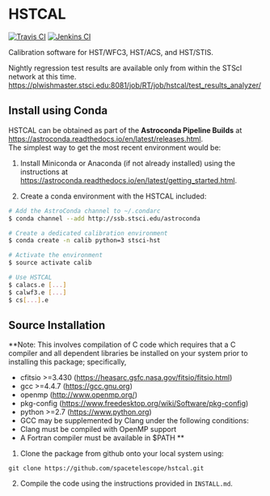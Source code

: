 # HSTCAL

[![Travis CI](https://travis-ci.org/spacetelescope/hstcal.svg?branch=master)](https://travis-ci.org/spacetelescope/hstcal)
[![Jenkins CI](https://ssbjenkins.stsci.edu/job/STScI/job/hstcal/job/master/badge/icon)](https://ssbjenkins.stsci.edu/job/STScI/job/hstcal/job/master/)

Calibration software for HST/WFC3, HST/ACS, and HST/STIS.

Nightly regression test results are available only from within the STScI network at this time.
https://plwishmaster.stsci.edu:8081/job/RT/job/hstcal/test_results_analyzer/

## Install using Conda

HSTCAL can be obtained as part of the
**Astroconda Pipeline Builds** at <https://astroconda.readthedocs.io/en/latest/releases.html>.  
The simplest way to get the most recent environment would be:

1.  Install Miniconda or Anaconda (if not already installed) using the instructions at <https://astroconda.readthedocs.io/en/latest/getting_started.html>.  

2.  Create a conda environment with the HSTCAL included:

```bash
# Add the AstroConda channel to ~/.condarc
$ conda channel --add http://ssb.stsci.edu/astroconda

# Create a dedicated calibration environment
$ conda create -n calib python=3 stsci-hst

# Activate the environment
$ source activate calib

# Use HSTCAL
$ calacs.e [...]
$ calwf3.e [...]
$ cs[...].e
```

## Source Installation

**Note:
This involves compilation of C code which requires that a C compiler and all dependent libraries be
installed on your system prior to installing this package; specifically,
  - cfitsio >=3.430 (https://heasarc.gsfc.nasa.gov/fitsio/fitsio.html)
  - gcc >=4.4.7 (https://gcc.gnu.org)
  - openmp (http://www.openmp.org/)
  - pkg-config (https://www.freedesktop.org/wiki/Software/pkg-config)
  - python >=2.7 (https://www.python.org)
  - GCC may be supplemented by Clang under the following conditions:
  - Clang must be compiled with OpenMP support
  - A Fortran compiler must be available in $PATH
**

1. Clone the package from github onto your local system using:

  `git clone https://github.com/spacetelescope/hstcal.git`

2. Compile the code using the instructions provided in `INSTALL.md`.
